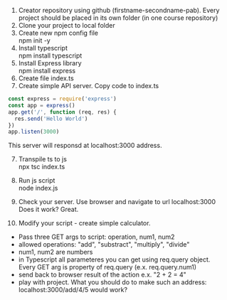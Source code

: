 1. Creator repository using github (firstname-secondname-pab). 
Every project should be placed in its own folder (in one course repository)
2. Clone your project to local folder
3. Create new npm config file  
npm init -y
4. Install typescript  
npm install typescript
5. Install Express library  
npm install express
6. Create file index.ts  
7. Create simple API server. Copy code to index.ts  
```typescript
const express = require('express')  
const app = express()  
app.get('/', function (req, res) {  
  res.send('Hello World')  
})  
app.listen(3000)  
```
This server will responsd at localhost:3000 address.  
  
7. Transpile ts to js  
npx tsc index.ts
8. Run js script  
node index.js  
9. Check your server. Use browser and navigate to url localhost:3000  
Does it work? Great.    
  
10. Modify your script - create simple calculator.  
* Pass three GET args to script: operation, num1, num2  
* allowed operations:  "add", "substract", "multiply", "divide"  
* num1, num2 are numbers  
* in Typescript all parameteres you can get using req.query object.   
 Every GET arg is property of req.query (e.x. req.query.num1)  
* send back to browser result of the action e.x. "2 + 2 = 4"   
* play with project. What you should do to make such an address: localhost:3000/add/4/5 would work?

